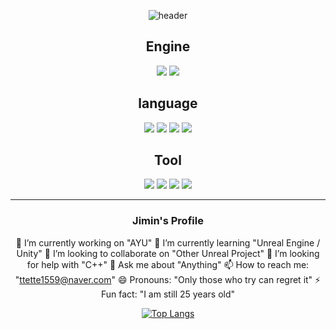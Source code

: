 <div align=center>

![header](https://capsule-render.vercel.app/api?type=waving&color=auto&height=100&section=header&text=Jimin's%20Profile&fontSize=50)
## Engine  
<img src="https://img.shields.io/badge/Unreal Engine-0E1128?style=flat&logo=Unreal Engine&logoColor=white"/> <img src="https://img.shields.io/badge/Unity-FFFFFF?style=flat&logo=Unity&logoColor=white"/>  

## language  
<img src="https://img.shields.io/badge/C++-00599C?style=flat&logo=C++&logoColor=white"/> <img src="https://img.shields.io/badge/C shape-239120?style=flat&logo=C shape&logoColor=white"/> <img src="https://img.shields.io/badge/C-A8B9CC?style=flat&logo=C&logoColor=white"/> <img src="https://img.shields.io/badge/Python-3776AB?style=flat&logo=Python&logoColor=white"/>  

## Tool  
<img src="https://img.shields.io/badge/Github-181717?style=flat&logo=Github&logoColor=white"/> <img src="https://img.shields.io/badge/Gitlab-FC6D26?style=flat&logo=Gitlab&logoColor=white"/> <img src="https://img.shields.io/badge/Notion-000000?style=flat&logo=Notion&logoColor=white"/> <img src="https://img.shields.io/badge/Figma-F24E1E?style=flat&logo=Figma&logoColor=white"/>  

--- 



### Jimin's Profile  

 🔭 I’m currently working on "AYU"
 🌱 I’m currently learning "Unreal Engine / Unity"
 👯 I’m looking to collaborate on "Other Unreal Project"
 🤔 I’m looking for help with "C++"
 💬 Ask me about "Anything"
 📫 How to reach me: "ttette1559@naver.com"
 😄 Pronouns: "Only those who try can regret it"
 ⚡ Fun fact: "I am still 25 years old"  

[![Top Langs](https://github-readme-stats.vercel.app/api/top-langs/?username=leejimin3&layout=compact)](https://github.com/leejimin3/github-readme-stats)
</div>
